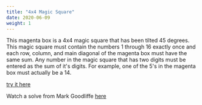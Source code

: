 ```yaml
---
title: "4x4 Magic Square"
date: 2020-06-09
weight: 1
---
```

This magenta box is a 4x4 magic square that has been tilted 45 degrees. This magic square must contain the numbers 1 through 16 exactly once and each row, column, and main diagonal of the magenta box must have the same sum. Any number in the magic square that has two digits must be entered as the sum of it's digits. For example, one of the 5's in the magenta box must actually be a 14.

<a href="https://cracking-the-cryptic.web.app/sudoku/3prpjHRNbf">try it here</a>

Watch a solve from Mark Goodliffe <a href="https://www.youtube.com/watch?v=EP0P7rBMRzM&ab_channel=CrackingTheCryptic">here</a>
